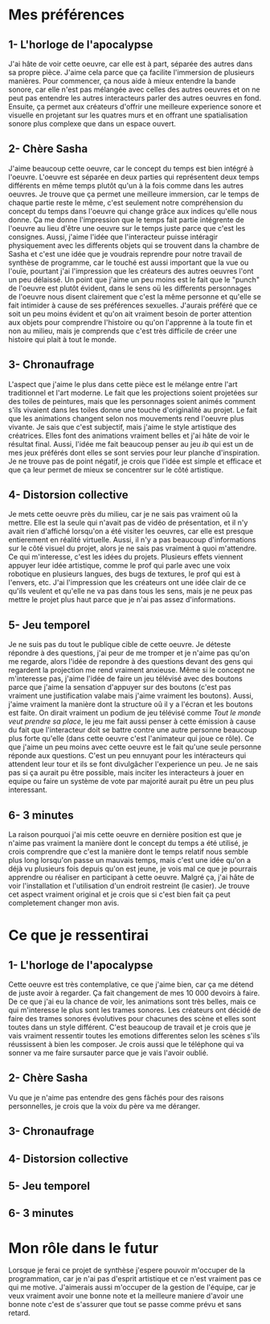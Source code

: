 
# Mes préférences

## 1- L'horloge de l'apocalypse
J'ai hâte de voir cette oeuvre, car elle est à part, séparée des autres dans sa propre pièce. J'aime cela parce que ça facilite l'immersion de plusieurs manières. Pour commencer, ça nous aide à mieux entendre la bande sonore, car elle n'est pas mélangée avec celles des autres oeuvres et on ne peut pas entendre les autres interacteurs parler des autres oeuvres en fond. Ensuite, ça permet aux créateurs d'offrir une meilleure experience sonore et visuelle en projetant sur les quatres murs et en offrant une spatialisation sonore plus complexe que dans un espace ouvert.

## 2- Chère Sasha
J'aime beaucoup cette oeuvre, car le concept du temps est bien intégré à l'oeuvre. L'oeuvre est séparée en deux parties qui représentent deux temps différents en même temps plutôt qu'un à la fois comme dans les autres oeuvres. Je trouve que ça permet une meilleure immersion, car le temps de chaque partie reste le même, c'est seulement notre compréhension du  concept du temps dans l'oeuvre qui change grâce aux indices qu'elle nous donne. Ça me donne l'impression que le temps fait partie intégrente de l'oeuvre au lieu d'être une oeuvre sur le temps juste parce que c'est les consignes. Aussi, j'aime l'idée que l'interacteur puisse intéragir physiquement avec les differents objets qui se trouvent dans la chambre de Sasha et c'est une idée que je voudrais reprendre pour notre travail de synthèse de programme, car le touché est aussi important que la vue ou l'ouïe, pourtant j'ai l'impression que les créateurs des autres oeuvres l'ont un peu délaissé. Un point que j'aime un peu moins est le fait que le "punch" de l'oeuvre est plutôt évident, dans le sens oü les differents personnages de l'oeuvre nous disent clairement que c'est la même personne et qu'elle se fait intimider à cause de ses préférences sexuelles. J'aurais préféré que ce soit un peu moins évident et qu'on ait vraiment besoin de porter attention aux objets pour comprendre l'histoire ou qu'on l'apprenne à la toute fin et non au milieu, mais je comprends que c'est très difficile de créer une histoire qui plait à tout le monde.
## 3- Chronaufrage
L'aspect que j'aime le plus dans cette pièce est le mélange entre l'art traditionnel et l'art moderne. Le fait que les projections soient projetées sur des toiles de peintures, mais que les personnages soient animés comment s'ils vivaient dans les toiles donne une touche d'originalité au projet. Le fait que les animations changent selon nos mouvements rend l'oeuvre plus vivante. Je sais que c'est subjectif, mais j'aime le style artistique des créatrices. Elles font des animations vraiment belles et j'ai hâte de voir le résultat final. Aussi, l'idée me fait beaucoup penser au jeu *ib* qui est un de mes jeux préférés dont elles se sont servies pour leur planche d'inspiration. Je ne trouve pas de point négatif, je crois que l'idée est simple et efficace et que ça leur permet de mieux se concentrer sur le côté artistique.
## 4- Distorsion collective
Je mets cette oeuvre près du milieu, car je ne sais pas vraiment oû la mettre. Elle est la seule qui n'avait pas de vidéo de présentation, et il n'y avait rien d'affiché lorsqu'on a été visiter les oeuvres, car elle est presque entierement en réalité virtuelle. Aussi, il n'y a pas beaucoup d'informations sur le côté visuel du projet, alors je ne sais pas vraiment à quoi m'attendre. Ce qui m'interesse, c'est les idées du projets. Plusieurs effets viennent appuyer leur idée artistique, comme le prof qui parle avec une voix robotique en plusieurs langues, des bugs de textures, le prof qui est à l'envers, etc. J'ai l'impression que les créateurs ont une idée clair de ce qu'ils veulent et qu'elle ne va pas dans tous les sens, mais je ne peux pas mettre le projet plus haut parce que je n'ai pas assez d'informations.
## 5- Jeu temporel 
Je ne suis pas du tout le publique cible de cette oeuvre. Je déteste répondre à des questions, j'ai peur de me tromper et je n'aime pas qu'on me regarde, alors l'idée de repondre à des questions devant des gens qui regardent la projection me rend vraiment anxieuse. Même si le concept ne m'interesse pas, j'aime l'idée de faire un jeu télévisé avec des boutons parce que j'aime la sensation d'appuyer sur des boutons (c'est pas vraiment une justification valabe mais j'aime vraiment les boutons). Aussi, j'aime vraiment la manière dont la structure oû il y a l'écran et les boutons est faite. On dirait vraiment un podium de jeu télévisé comme *Tout le monde veut prendre sa place*, le jeu me fait aussi penser à cette émission à cause du fait que l'interacteur doit se battre contre une autre personne beaucoup plus forte qu'elle (dans cette oeuvre c'est l'animateur qui joue ce rôle). Ce que j'aime un peu moins avec cette oeuvre est le fait qu'une seule personne réponde aux questions. C'est un peu ennuyant pour les intéracteurs qui attendent leur tour et ils se font divulgâcher l'experience un peu. Je ne sais pas si ça aurait pu être possible, mais inciter les interacteurs à jouer en equipe ou faire un système de vote par majorité aurait pu être un peu plus interessant.
## 6- 3 minutes
La raison pourquoi j'ai mis cette oeuvre en dernière position est que je n'aime pas vraiment la manière dont le concept du temps a été utilisé, je crois comprendre que c'est la manière dont le temps relatif nous semble plus long lorsqu'on passe un mauvais temps, mais c'est une idée qu'on a déjà vu plusieurs fois depuis qu'on est jeune, je vois mal ce que je pourrais apprendre ou réaliser en participant à cette oeuvre. Malgré ça, j'ai hâte de voir l'installation et l'utilisation d'un endroit restreint (le casier). Je trouve cet aspect vraiment original et je crois que si c'est bien fait ça peut completement changer mon avis.
# Ce que je ressentirai
## 1- L'horloge de l'apocalypse
Cette oeuvre est très contemplative, ce que j'aime bien, car ça me détend de juste avoir à regarder. Ça fait changement de mes 10 000 devoirs à faire. De ce que j'ai eu la chance de voir, les animations sont très belles, mais ce qui m'interesse le plus sont les trames sonores. Les créateurs ont décidé de faire des trames sonores évolutives pour chacunes des scène et elles sont toutes dans un style différent. C'est beaucoup de travail et je crois que je vais vraiment ressentir toutes les emotions differentes selon les scènes s'ils réussissent à bien les composer. Je crois aussi que le téléphone qui va sonner va me faire sursauter parce que je vais l'avoir oublié.
## 2- Chère Sasha
Vu que je n'aime pas entendre des gens fâchés pour des raisons personnelles, je crois que la voix du père va me déranger.
## 3- Chronaufrage
## 4- Distorsion collective
## 5- Jeu temporel 
## 6- 3 minutes

# Mon rôle dans le futur
Lorsque je ferai ce projet de synthèse j'espere pouvoir m'occuper de la programmation, car je n'ai pas d'esprit artistique et ce n'est vraiment pas ce qui me motive. J'aimerais aussi m'occuper de la gestion de l'équipe, car je veux vraiment avoir une bonne note et la meilleure maniere d'avoir une bonne note c'est de s'assurer que tout se passe comme prévu et sans retard.
